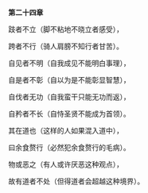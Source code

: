 **第二十四章**

跂者不立（脚不粘地不晓立者感受），

跨者不行（骑人肩膀不知行者甘苦）。

自见者不明（自我成见不能明白事理），

自是者不彰（自以为是不能彰显智慧），

自伐者无功（自我蛮干只能无功而返），

自矜者不长（自恃圣贤不能成为首领）。

其在道也（这样的人如果混入道中），

曰余食赘行（必然犯余食赘行的毛病）。

物或恶之（有人或许厌恶这种观点），

故有道者不处（但得道者会超越这种境界）。